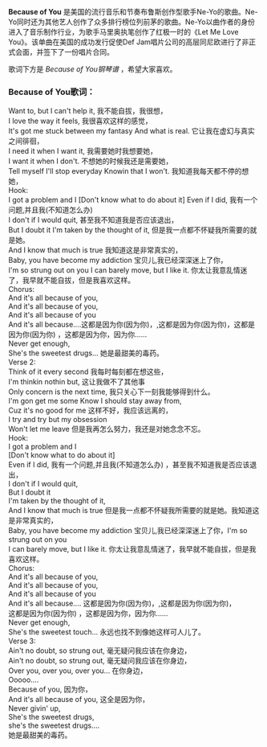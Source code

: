 

**Because of You** 是美国的流行音乐和节奏布鲁斯创作型歌手Ne-Yo的歌曲。Ne-
Yo同时还为其他艺人创作了众多排行榜位列前茅的歌曲。Ne-Yo以曲作者的身份进入了音乐制作行业，为歌手马里奥执笔创作了红极一时的《Let Me Love
You》。该单曲在美国的成功发行促使Def Jam唱片公司的高层同尼欧进行了非正式会面，并签下了一份唱片合同。

  
歌词下方是 _Because of You钢琴谱_ ，希望大家喜欢。

### Because of You歌词：

Want to, but I can't help it, 我不能自拔，我很想，  
I love the way it feels, 我很喜欢这样的感觉，  
It's got me stuck between my fantasy And what is real. 它让我在虚幻与真实之间徘徊，  
I need it when I want it, 我需要她时我想要她，  
I want it when I don't. 不想她的时候我还是需要她，  
Tell myself I'll stop everyday Knowin that I won't. 我知道我每天都不停的想她，  
Hook:  
I got a problem and I [Don't know what to do about it] Even if I did,
我有一个问题,并且我(不知道怎么办)  
I don't if I would quit, 甚至我不知道我是否应该退出，  
But I doubt it I'm taken by the thought of it, 但是我一点都不怀疑我所需要的就是她。  
And I know that much is true 我知道这是非常真实的，  
Baby, you have become my addiction 宝贝儿,我已经深深迷上了你，  
I'm so strung out on you I can barely move, but I like it.
你太让我意乱情迷了，我早就不能自拔，但是我喜欢这样。  
Chorus:  
And it's all because of you,  
And it's all because of you,  
And it's all because of you  
And it's all because....这都是因为你(因为你)，,这都是因为你(因为你)，这都是因为你(因为你) ，这都是因为你，因为你……  
Never get enough,  
She's the sweetest drugs... 她是最甜美的毒药。  
Verse 2:  
Think of it every second 我每时每刻都在想这些，  
I'm thinkin nothin but, 这让我做不了其他事  
Only concern is the next time, 我只关心下一刻我能够得到什么。  
I'm gon get me some Know I should stay away from,  
Cuz it's no good for me 这样不好，我应该远离的，  
I try and try but my obsession  
Won't let me leave 但是我再怎么努力，我还是对她念念不忘。  
Hook:  
I got a problem and I  
[Don't know what to do about it]  
Even if I did, 我有一个问题,并且我(不知道怎么办) ，甚至我不知道我是否应该退出，  
I don't if I would quit,  
But I doubt it  
I'm taken by the thought of it,  
And I know that much is true 但是我一点都不怀疑我所需要的就是她。我知道这是非常真实的，  
Baby, you have become my addiction 宝贝儿,我已经深深迷上了你，I'm so strung out on you  
I can barely move, but I like it. 你太让我意乱情迷了，我早就不能自拔，但是我喜欢这样。  
Chorus:  
And it's all because of you,  
And it's all because of you,  
And it's all because of you  
And it's all because.... 这都是因为你(因为你)，,这都是因为你(因为你)，  
这都是因为你(因为你) ，这都是因为你，因为你……  
Never get enough,  
She's the sweetest touch... 永远也找不到像她这样可人儿了。  
Verse 3:  
Ain't no doubt, so strung out, 毫无疑问我应该在你身边，  
Ain't no doubt, so strung out, 毫无疑问我应该在你身边，  
Over you, over you, over you... 在你身边，  
Ooooo....  
Because of you, 因为你，  
And it's all because of you, 这全是因为你，  
Never givin' up,  
She's the sweetest drugs,  
she's the sweetest drugs....  
她是最甜美的毒药。

